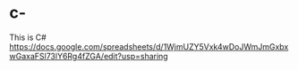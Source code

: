 # c-
This is C#<br/>
https://docs.google.com/spreadsheets/d/1WjmUZY5Vxk4wDoJWmJmGxbxwGaxaFSl73lY6Rg4fZGA/edit?usp=sharing
